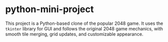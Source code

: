 # python-mini-project
This project is a Python-based clone of the popular 2048 game. It uses the `tkinter` library for GUI and follows the original 2048 game mechanics, with smooth tile merging, grid updates, and customizable appearance.
